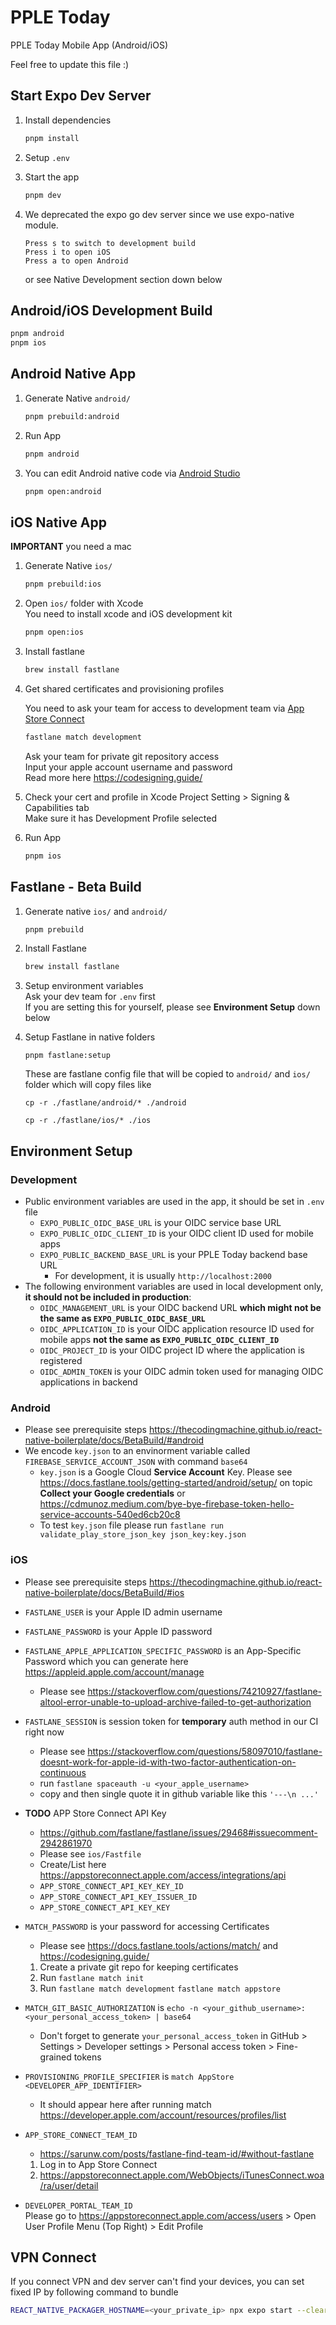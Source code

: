 # PPLE Today

PPLE Today Mobile App (Android/iOS)

Feel free to update this file :)

## Start Expo Dev Server

1. Install dependencies

   ```bash
   pnpm install
   ```

2. Setup `.env`
3. Start the app

   ```bash
   pnpm dev
   ```

4. We deprecated the expo go dev server since we use expo-native module.
   ```
   Press s to switch to development build
   Press i to open iOS
   Press a to open Android
   ```
   or see Native Development section down below

## Android/iOS Development Build

```bash
pnpm android
pnpm ios
```

## Android Native App

1. Generate Native `android/`

   ```bash
   pnpm prebuild:android
   ```

2. Run App

   ```bash
   pnpm android
   ```

3. You can edit Android native code via [Android Studio](https://developer.android.com/studio)

   ```bash
   pnpm open:android
   ```

## iOS Native App

**IMPORTANT** you need a mac

1. Generate Native `ios/`

   ```bash
   pnpm prebuild:ios
   ```

2. Open `ios/` folder with Xcode \
   You need to install xcode and iOS development kit

   ```bash
   pnpm open:ios
   ```

3. Install fastlane

   ```bash
   brew install fastlane
   ```

4. Get shared certificates and provisioning profiles

   You need to ask your team for access to development team via [App Store Connect](https://appstoreconnect.apple.com/access/users)

   ```bash
   fastlane match development
   ```

   Ask your team for private git repository access \
   Input your apple account username and password \
   Read more here https://codesigning.guide/

5. Check your cert and profile in Xcode Project Setting > Signing & Capabilities tab\
   Make sure it has Development Profile selected

6. Run App

   ```bash
   pnpm ios
   ```

## Fastlane - Beta Build

1. Generate native `ios/` and `android/`

   ```bash
   pnpm prebuild
   ```

2. Install Fastlane

   ```bash
   brew install fastlane
   ```

3. Setup environment variables \
   Ask your dev team for `.env` first \
   If you are setting this for yourself, please see **Environment Setup** down below

4. Setup Fastlane in native folders

   ```
   pnpm fastlane:setup
   ```

   These are fastlane config file that will be copied to `android/` and `ios/` folder which will copy files like

   `cp -r ./fastlane/android/* ./android`

   `cp -r ./fastlane/ios/* ./ios`

## Environment Setup

### Development

- Public environment variables are used in the app, it should be set in `.env` file
  - `EXPO_PUBLIC_OIDC_BASE_URL` is your OIDC service base URL
  - `EXPO_PUBLIC_OIDC_CLIENT_ID` is your OIDC client ID used for mobile apps
  - `EXPO_PUBLIC_BACKEND_BASE_URL` is your PPLE Today backend base URL
    - For development, it is usually `http://localhost:2000`
- The following environment variables are used in local development only, **it should not be included in production**:
  - `OIDC_MANAGEMENT_URL` is your OIDC backend URL **which might not be the same as `EXPO_PUBLIC_OIDC_BASE_URL`**
  - `OIDC_APPLICATION_ID` is your OIDC application resource ID used for mobile apps **not the same as `EXPO_PUBLIC_OIDC_CLIENT_ID`**
  - `OIDC_PROJECT_ID` is your OIDC project ID where the application is registered
  - `OIDC_ADMIN_TOKEN` is your OIDC admin token used for managing OIDC applications in backend

### Android

- Please see prerequisite steps
  https://thecodingmachine.github.io/react-native-boilerplate/docs/BetaBuild/#android
- We encode `key.json` to an envinorment variable called `FIREBASE_SERVICE_ACCOUNT_JSON` with command `base64`
  - `key.json` is a Google Cloud **Service Account** Key.
    Please see https://docs.fastlane.tools/getting-started/android/setup/ on topic **Collect your Google credentials** or https://cdmunoz.medium.com/bye-bye-firebase-token-hello-service-accounts-540ed6cb20c8
  - To test `key.json` file please run `fastlane run validate_play_store_json_key json_key:key.json`

### iOS

- Please see prerequisite steps
  https://thecodingmachine.github.io/react-native-boilerplate/docs/BetaBuild/#ios
- `FASTLANE_USER` is your Apple ID admin username
- `FASTLANE_PASSWORD` is your Apple ID password
- `FASTLANE_APPLE_APPLICATION_SPECIFIC_PASSWORD` is an App-Specific Password which you can generate here https://appleid.apple.com/account/manage
  - Please see https://stackoverflow.com/questions/74210927/fastlane-altool-error-unable-to-upload-archive-failed-to-get-authorization
- `FASTLANE_SESSION` is session token for **temporary** auth method in our CI right now

  - Please see https://stackoverflow.com/questions/58097010/fastlane-doesnt-work-for-apple-id-with-two-factor-authentication-on-continuous
  - run `fastlane spaceauth -u <your_apple_username>`
  - copy and then single quote it in github variable like this `'---\n ...'`

- **TODO** APP Store Connect API Key
  - https://github.com/fastlane/fastlane/issues/29468#issuecomment-2942861970
  - Please see `ios/Fastfile`
  - Create/List here https://appstoreconnect.apple.com/access/integrations/api
  - `APP_STORE_CONNECT_API_KEY_KEY_ID`
  - `APP_STORE_CONNECT_API_KEY_ISSUER_ID`
  - `APP_STORE_CONNECT_API_KEY_KEY`
- `MATCH_PASSWORD` is your password for accessing Certificates
  - Please see
    https://docs.fastlane.tools/actions/match/ and
    https://codesigning.guide/
  1.  Create a private git repo for keeping certificates
  2.  Run `fastlane match init`
  3.  Run `fastlane match development` `fastlane match appstore`
- `MATCH_GIT_BASIC_AUTHORIZATION` is `echo -n <your_github_username>:<your_personal_access_token> | base64`
  - Don't forget to generate `your_personal_access_token` in GitHub > Settings > Developer settings > Personal access token > Fine-grained tokens
- `PROVISIONING_PROFILE_SPECIFIER` is `match AppStore <DEVELOPER_APP_IDENTIFIER>`
  - It should appear here after running match https://developer.apple.com/account/resources/profiles/list
- `APP_STORE_CONNECT_TEAM_ID`
  - https://sarunw.com/posts/fastlane-find-team-id/#without-fastlane
  1. Log in to App Store Connect
  2. https://appstoreconnect.apple.com/WebObjects/iTunesConnect.woa/ra/user/detail
- `DEVELOPER_PORTAL_TEAM_ID` \
   Please go to https://appstoreconnect.apple.com/access/users > Open User Profile Menu (Top Right) > Edit Profile

## VPN Connect

If you connect VPN and dev server can't find your devices, you can set fixed IP by following command to bundle

```bash
REACT_NATIVE_PACKAGER_HOSTNAME=<your_private_ip> npx expo start --clear
```
